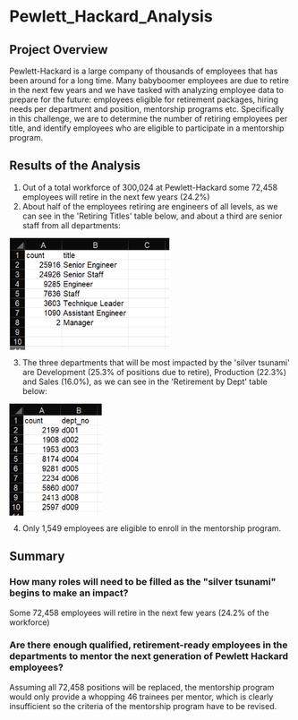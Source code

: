 # Pewlett_Hackard_Analysis

## Project Overview
Pewlett-Hackard is a large company of thousands of employees that has been around for a long time. Many babyboomer employees are due to retire in the next few years and we have tasked with analyzing employee data to prepare for the future: employees eligible for retirement packages, hiring needs per department and position, mentorship programs etc. Specifically in this challenge, we are to determine the number of retiring employees per title, and identify employees who are eligible to participate in a mentorship program.

## Results of the Analysis
1. Out of a total workforce of 300,024 at Pewlett-Hackard some 72,458 employees will retire in the next few years (24.2%)
2. About half of the employees retiring are engineers of all levels, as we can see in the 'Retiring Titles' table below, and about a third are senior staff from all departments:
<img align='center' src='Retiring_Titles.png' height='200'>
<br>

3. The three departments that will be most impacted by the 'silver tsunami' are Development (25.3% of positions due to retire), Production (22.3%) and Sales (16.0%), as we can see in the 'Retirement by Dept' table below:
<img align='center' src='Retirement_by_Department.png' height='200'>
<br>

4. Only 1,549 employees are eligible to enroll in the mentorship program.

## Summary

### How many roles will need to be filled as the "silver tsunami" begins to make an impact?
Some 72,458 employees will retire in the next few years (24.2% of the workforce)

### Are there enough qualified, retirement-ready employees in the departments to mentor the next generation of Pewlett Hackard employees?
Assuming all 72,458 positions will be replaced, the mentorship program would only provide a whopping 46 trainees per mentor, which is clearly insufficient so the criteria of the mentorship program have to be revised.
